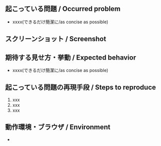 ## 起こっている問題 / Occurred problem
* xxxx(できるだけ簡潔に/as concise as possible)

## スクリーンショット / Screenshot
<!-- バグであればdeveloper toolからコンソールも合わせて添付 -->

## 期待する見せ方・挙動 / Expected behavior
* xxxx(できるだけ簡潔に/as concise as possible)


## 起こっている問題の再現手段 / Steps to reproduce
1. xxx
2. xxx
3. xxx

## 動作環境・ブラウザ / Environment
*

